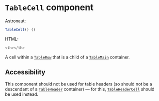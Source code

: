 # `TableCell` component
Astronaut:
```javascript
TableCell() ()
```

HTML:
```javascript
<th></th>
```

A cell within a [`TableRow`](reference/components/tablerow.md) that is a child of a [`TableMain`](reference/components/tablemain.md) container.

## Accessibility
This component should not be used for table headers (so should not be a descendant of a [`TableHeader`](reference/components/tableheader.md) container) — for this, [`TableHeaderCell`](reference/components/tableheadercell.md) should be used instead.